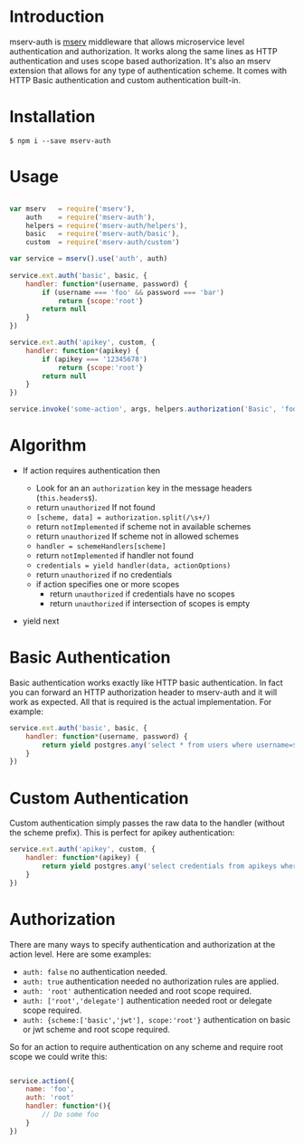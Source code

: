 # Introduction
mserv-auth is [mserv](https://github.com/macprog-guy/mserv) middleware that allows microservice level authentication and authorization. It works along the same lines as HTTP authentication and uses scope based authorization. It's also an mserv extension that allows for any type of authentication scheme. It comes with HTTP Basic authentication and custom authentication built-in.


# Installation

	$ npm i --save mserv-auth

# Usage

```js

var mserv   = require('mserv'),
	auth    = require('mserv-auth'),
	helpers = require('mserv-auth/helpers'),
	basic   = require('mserv-auth/basic'),
	custom  = require('mserv-auth/custom')

var service = mserv().use('auth', auth)
	
service.ext.auth('basic', basic, {
	handler: function*(username, password) {
		if (username === 'foo' && password === 'bar')
			return {scope:'root'}
		return null
	}
})

service.ext.auth('apikey', custom, {
	handler: function*(apikey) {
		if (apikey === '12345678')
			return {scope:'root'}
		return null
	}
})

service.invoke('some-action', args, helpers.authorization('Basic', 'foo', 'bar'))

```

# Algorithm

- If action requires authentication then
	- Look for an an `authorization` key in the message headers (`this.headers$`).
	- return `unauthorized` If not found 
	- `[scheme, data] = authorization.split(/\s+/)`
	- return `notImplemented` if scheme not in available schemes
	- return `unauthorized` If scheme not in allowed schemes
	- `handler = schemeHandlers[scheme]`
	- return `notImplemented` if handler not found
	- `credentials = yield handler(data, actionOptions)`
	- return `unauthorized` if no credentials
	- if action specifies one or more scopes
		- return `unauthorized` if credentials have no scopes
		- return `unauthorized` if intersection of scopes is empty

- yield next

# Basic Authentication

Basic authentication works exactly like HTTP basic authentication. In fact you can forward an HTTP authorization header to mserv-auth and it will work as expected. All that is required is the actual
implementation. For example:

```js
service.ext.auth('basic', basic, {
	handler: function*(username, password) {
		return yield postgres.any('select * from users where username=$1 and encrypted_password=crypt(p_password, encrypted_password))')
	}
})
```



# Custom Authentication
Custom authentication simply passes the raw data to the handler (without the scheme prefix).
This is perfect for apikey authentication:

```js
service.ext.auth('apikey', custom, {
	handler: function*(apikey) {
		return yield postgres.any('select credentials from apikeys where id=$1', apikey)
	}
})
```


# Authorization

There are many ways to specify authentication and authorization at the action level. 
Here are some examples:

- `auth: false` no authentication needed.
- `auth: true` authentication needed no authorization rules are applied.
- `auth: 'root'` authentication needed and root scope required.
- `auth: ['root','delegate']` authentication needed root or delegate scope required.
- `auth: {scheme:['basic','jwt'], scope:'root'}` authentication on basic or jwt scheme and root scope required.

So for an action to require authentication on any scheme and require root scope we could write this:

```js

service.action({
	name: 'foo',
	auth: 'root'
	handler: function*(){
		// Do some foo
	}
})

```




